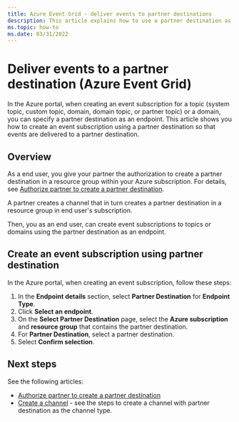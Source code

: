 ```yaml
---
title: Azure Event Grid - deliver events to partner destinations
description: This article explains how to use a partner destination as a handler for events. 
ms.topic: how-to
ms.date: 03/31/2022
---
```


# Deliver events to a partner destination (Azure Event Grid)
In the Azure portal, when creating an event subscription for a topic (system topic, custom topic, domain, domain topic, or partner topic) or a domain, you can specify a partner destination as an endpoint. This article shows you how to create an event subscription using a partner destination so that events are delivered to a partner destination.

## Overview
As a end user, you give your partner the authorization to create a partner destination in a resource group within your Azure subscription. For details, see [Authorize partner to create a partner destination](subscribe-to-partner-events.md#authorize-partner-to-create-a-partner-topic). 

A partner creates a channel that in turn creates a partner destination in a resource group in end user's subscription. 

Then, you as an end user, can create event subscriptions to topics or domains using the partner destination as an endpoint. 

## Create an event subscription using partner destination

In the Azure portal, when creating an event subscription, follow these steps: 

1. In the **Endpoint details** section, select **Partner Destination** for **Endpoint Type**. 
1. Click **Select an endpoint**.
1. On the **Select Partner Destination** page, select the **Azure subscription** and **resource group** that contains the partner destination. 
1. For **Partner Destination**, select a partner destination. 
1. Select **Confirm selection**. 


## Next steps
See the following articles: 

- [Authorize partner to create a partner destination](subscribe-to-partner-events.md#authorize-partner-to-create-a-partner-topic)
- [Create a channel](onboard-partner.md#create-a-channel) - see the steps to create a channel with partner destination as the channel type. 